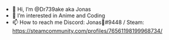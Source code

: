 - 👋 Hi, I’m @Dr739ake aka Jonas
- 👀 I’m interested in Anime and Coding
- 📫 How to reach me Discord: Jonas🍉#9448 / Steam: https://steamcommunity.com/profiles/76561198199968734/

<!---
Dr739ake/Dr739ake is a ✨ special ✨ repository because its `README.md` (this file) appears on your GitHub profile.
You can click the Preview link to take a look at your changes.
--->
